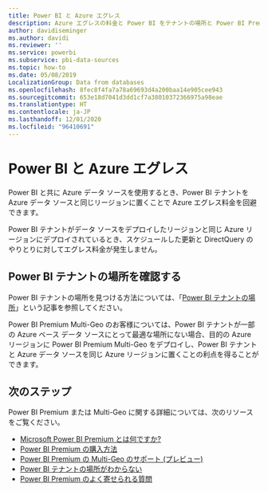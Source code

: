 ```yaml
---
title: Power BI と Azure エグレス
description: Azure エグレスの料金と Power BI をテナントの場所と Power BI Premium に基づいて理解する
author: davidiseminger
ms.author: davidi
ms.reviewer: ''
ms.service: powerbi
ms.subservice: pbi-data-sources
ms.topic: how-to
ms.date: 05/08/2019
LocalizationGroup: Data from databases
ms.openlocfilehash: 8fec8f4fa7a78a69693d4a200baa14e905cee943
ms.sourcegitcommit: 653e18d7041d3dd1cf7a38010372366975a98eae
ms.translationtype: HT
ms.contentlocale: ja-JP
ms.lasthandoff: 12/01/2020
ms.locfileid: "96410691"
---
```

# <a name="power-bi-and-azure-egress"></a>Power BI と Azure エグレス

Power BI と共に Azure データ ソースを使用するとき、Power BI テナントを Azure データ ソースと同じリージョンに置くことで Azure エグレス料金を回避できます。

Power BI テナントがデータ ソースをデプロイしたリージョンと同じ Azure リージョンにデプロイされているとき、スケジュールした更新と DirectQuery のやりとりに対してエグレス料金が発生しません。 

## <a name="determining-where-your-power-bi-tenant-is-located"></a>Power BI テナントの場所を確認する

Power BI テナントの場所を見つける方法については、「[Power BI テナントの場所](../admin/service-admin-where-is-my-tenant-located.md)」という記事を参照してください。

Power BI Premium Multi-Geo のお客様については、Power BI テナントが一部の Azure ベース データ ソースにとって最適な場所にない場合、目的の Azure リージョンに Power BI Premium Multi-Geo をデプロイし、Power BI テナントと Azure データ ソースを同じ Azure リージョンに置くことの利点を得ることができます。

## <a name="next-steps"></a>次のステップ

Power BI Premium または Multi-Geo に関する詳細については、次のリソースをご覧ください。

* [Microsoft Power BI Premium とは何ですか?](../admin/service-premium-what-is.md)
* [Power BI Premium の購入方法](../admin/service-admin-premium-purchase.md)
* [Power BI Premium の Multi-Geo のサポート (プレビュー)](../admin/service-admin-premium-multi-geo.md)
* [Power BI テナントの場所がわからない](../admin/service-admin-where-is-my-tenant-located.md)
* [Power BI Premium のよく寄せられる質問](../admin/service-premium-faq.md)
